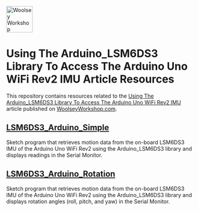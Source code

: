 <a href="https://www.woolseyworkshop.com"><img src="https://www.woolseyworkshop.com/wp-content/uploads/WWSLogoTitleLines.png" alt="Woolsey Workshop" height="70"></a>

# Using The Arduino_LSM6DS3 Library To Access The Arduino Uno WiFi Rev2 IMU Article Resources
This repository contains resources related to the [Using The Arduino_LSM6DS3 Library To Access The Arduino Uno WiFi Rev2 IMU](https://www.woolseyworkshop.com/2020/02/12/using-the-arduino_lsm6ds3-library-to-access-the-arduino-uno-wifi-rev2-imu/) article published on [WoolseyWorkshop.com](https://www.woolseyworkshop.com).

## [LSM6DS3_Arduino_Simple](LSM6DS3_Arduino_Simple)
Sketch program that retrieves motion data from the on-board LSM6DS3 IMU of the Arduino Uno WiFi Rev2 using the Arduino_LSM6DS3 library and displays readings in the Serial Monitor.

## [LSM6DS3_Arduino_Rotation](LSM6DS3_Arduino_Rotation)
Sketch program that retrieves motion data from the on-board LSM6DS3 IMU of the Arduino Uno WiFi Rev2 using the Arduino_LSM6DS3 library and displays rotation angles (roll, pitch, and yaw) in the Serial Monitor.
